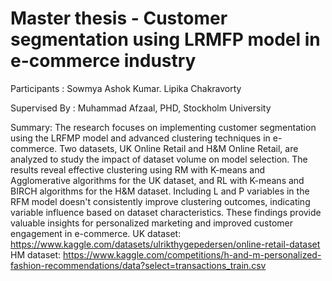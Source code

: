 # Master thesis - Customer segmentation using LRMFP model in e-commerce industry

Participants : Sowmya Ashok Kumar. Lipika Chakravorty

Supervised By : Muhammad Afzaal, PHD, Stockholm University

Summary:
The research focuses on implementing customer segmentation using the LRFMP model and advanced clustering techniques in e-commerce. Two datasets, UK Online Retail and H&M Online Retail, are analyzed to study the impact of dataset volume on model selection. The results reveal effective clustering using RM with K-means and Agglomerative algorithms for the UK dataset, and RL with K-means and BIRCH algorithms for the H&M dataset. Including L and P variables in the RFM model doesn't consistently improve clustering outcomes, indicating variable influence based on dataset characteristics. These findings provide valuable insights for personalized marketing and improved customer engagement in e-commerce.
 UK dataset: https://www.kaggle.com/datasets/ulrikthygepedersen/online-retail-dataset
 HM dataset: https://www.kaggle.com/competitions/h-and-m-personalized-fashion-recommendations/data?select=transactions_train.csv


